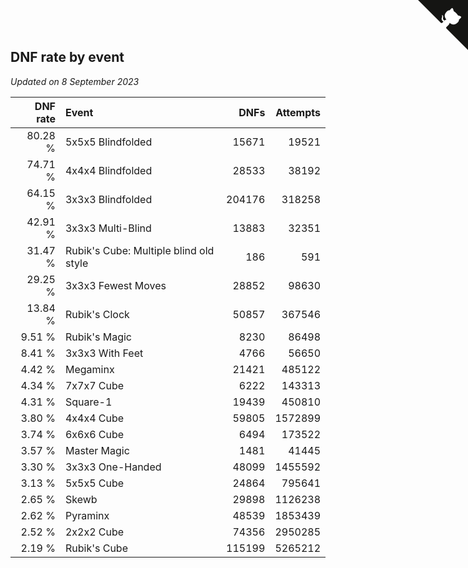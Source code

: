 ## DNF rate by event

*Updated on  8 September 2023*

| DNF rate | Event | DNFs | Attempts |
| ---: | :--- | ---: | ---: |
| 80.28 % | 5x5x5 Blindfolded | 15671 | 19521 |
| 74.71 % | 4x4x4 Blindfolded | 28533 | 38192 |
| 64.15 % | 3x3x3 Blindfolded | 204176 | 318258 |
| 42.91 % | 3x3x3 Multi-Blind | 13883 | 32351 |
| 31.47 % | Rubik's Cube: Multiple blind old style | 186 | 591 |
| 29.25 % | 3x3x3 Fewest Moves | 28852 | 98630 |
| 13.84 % | Rubik's Clock | 50857 | 367546 |
| 9.51 % | Rubik's Magic | 8230 | 86498 |
| 8.41 % | 3x3x3 With Feet | 4766 | 56650 |
| 4.42 % | Megaminx | 21421 | 485122 |
| 4.34 % | 7x7x7 Cube | 6222 | 143313 |
| 4.31 % | Square-1 | 19439 | 450810 |
| 3.80 % | 4x4x4 Cube | 59805 | 1572899 |
| 3.74 % | 6x6x6 Cube | 6494 | 173522 |
| 3.57 % | Master Magic | 1481 | 41445 |
| 3.30 % | 3x3x3 One-Handed | 48099 | 1455592 |
| 3.13 % | 5x5x5 Cube | 24864 | 795641 |
| 2.65 % | Skewb | 29898 | 1126238 |
| 2.62 % | Pyraminx | 48539 | 1853439 |
| 2.52 % | 2x2x2 Cube | 74356 | 2950285 |
| 2.19 % | Rubik's Cube | 115199 | 5265212 |


<a href="https://github.com/jonatanklosko/wca_statistics" class="github-corner" aria-label="View source on Github"><svg width="80" height="80" viewBox="0 0 250 250" style="fill:#151513; color:#fff; position: absolute; top: 0; border: 0; right: 0;" aria-hidden="true"><path d="M0,0 L115,115 L130,115 L142,142 L250,250 L250,0 Z"></path><path d="M128.3,109.0 C113.8,99.7 119.0,89.6 119.0,89.6 C122.0,82.7 120.5,78.6 120.5,78.6 C119.2,72.0 123.4,76.3 123.4,76.3 C127.3,80.9 125.5,87.3 125.5,87.3 C122.9,97.6 130.6,101.9 134.4,103.2" fill="currentColor" style="transform-origin: 130px 106px;" class="octo-arm"></path><path d="M115.0,115.0 C114.9,115.1 118.7,116.5 119.8,115.4 L133.7,101.6 C136.9,99.2 139.9,98.4 142.2,98.6 C133.8,88.0 127.5,74.4 143.8,58.0 C148.5,53.4 154.0,51.2 159.7,51.0 C160.3,49.4 163.2,43.6 171.4,40.1 C171.4,40.1 176.1,42.5 178.8,56.2 C183.1,58.6 187.2,61.8 190.9,65.4 C194.5,69.0 197.7,73.2 200.1,77.6 C213.8,80.2 216.3,84.9 216.3,84.9 C212.7,93.1 206.9,96.0 205.4,96.6 C205.1,102.4 203.0,107.8 198.3,112.5 C181.9,128.9 168.3,122.5 157.7,114.1 C157.9,116.9 156.7,120.9 152.7,124.9 L141.0,136.5 C139.8,137.7 141.6,141.9 141.8,141.8 Z" fill="currentColor" class="octo-body"></path></svg></a><style>.github-corner:hover .octo-arm{animation:octocat-wave 560ms ease-in-out}@keyframes octocat-wave{0%,100%{transform:rotate(0)}20%,60%{transform:rotate(-25deg)}40%,80%{transform:rotate(10deg)}}@media (max-width:500px){.github-corner:hover .octo-arm{animation:none}.github-corner .octo-arm{animation:octocat-wave 560ms ease-in-out}}</style>
